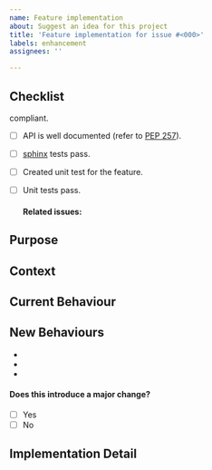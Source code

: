 ```yaml
---
name: Feature implementation
about: Suggest an idea for this project
title: 'Feature implementation for issue #<000>'
labels: enhancement
assignees: ''

---
```


## Checklist
<!--- Task to do for an approval of the pull request -->
compliant.
- [ ] API is well documented (refer to
[PEP 257](https://www.python.org/dev/peps/pep-0257/)).
- [ ] [sphinx](http://www.sphinx-doc.org/en/master/) tests pass.
- [ ] Created unit test for the feature.
- [ ] Unit tests pass.

    #### Related issues:
    <!--- Link to issues that would be solved with this feature -->

## Purpose
<!--- A clear and concise description of what the problem is. -->

## Context
<!--- How has this issue affected you? What are you trying to accomplish? -->
<!--- Providing context helps us come up with a solution that is most useful in the real world -->

<!--- Provide a general summary of the issue in the Title above -->

## Current Behaviour
<!--- Tell us what currently happens -->

## New Behaviours
<!--- Tell us what behaviour we should expect going on -->
*
*
* 
#### Does this introduce a major change?
- [ ] Yes
- [ ] No

## Implementation Detail
<!--- Provide a detailed description of the change or addition you are proposing -->

